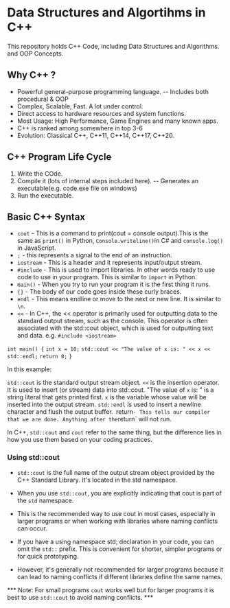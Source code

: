 # Data Structures and Algortihms in C++

This repository holds C++ Code, including Data Structures and Algorithms. and OOP Concepts.

## Why C++ ?
- Powerful general-purpose programming language.
    -- Includes both procedural & OOP
- Complex, Scalable, Fast. A lot under control.
- Direct access to hardware resources and system functions.
- Most Usage: High Performance, Game Engines and many known apps.
- C++ is ranked among somewhere in top 3-6
- Evolution: Classical C++, C++11, C++14, C++17, C++20.

## C++ Program Life Cycle
1. Write the COde.
2. Compile it (lots of internal steps included here).
    -- Generates an executable(e.g. code.exe file on windows)
3. Run the executable.

## Basic C++ Syntax
- `cout` - This is a command to print(cout = console output).This is the same as `print()` in Python, `Console.writeline()`in C# and `console.log()` in JavaScript.
- `;` - this represents a signal to the end of an instruction.
- `iostream` - This is a header and it represents input/output stream. 
- `#include` - This is used to import libraries. In other words ready to use code to use in your program.
This is similar to `import` in Python.
- `main()` - When you try to run your program it is the first thing it runs.
- `{}` - The body of our code goes inside these curly braces.
- `endl` - This means endline or move to the next or new line. It is similar to `\n`.
- `<<` - In C++, the << operator is primarily used for outputting data to the standard output stream, such as the console. This operator is often associated with the std::cout object, which is used for outputting text and data.
e.g.
`#include <iostream>`

`int main() {`
    `int x = 10;`
    `std::cout << "The value of x is: " << x << std::endl;`
    `return 0;`
`}`

In this example:

`std::cout` is the standard output stream object.
`<<` is the insertion operator. It is used to insert (or stream) data into std::cout.
"The value of `x` is: " is a string literal that gets printed first.
`x` is the variable whose value will be inserted into the output stream.
`std::endl` is used to insert a newline character and flush the output buffer.`
`return` - This tells our compiler that we are done. Anything after the `return` will not run.

In C++, `std::cout` and `cout` refer to the same thing, but the difference lies in how you use them based on your coding practices.

### Using std::cout
- `std::cout` is the full name of the output stream object provided by the C++ Standard Library. It's located in the std namespace.

- When you use `std::cout`, you are explicitly indicating that cout is part of the `std` namespace.

- This is the recommended way to use cout in most cases, especially in larger programs or when working with libraries where naming conflicts can occur.

- If you have a using namespace std; declaration in your code, you can omit the `std::` prefix.
This is convenient for shorter, simpler programs or for quick prototyping.

- However, it's generally not recommended for larger programs because it can lead to naming conflicts if different libraries define the same names.

*** Note: For small programs `cout` works well but for larger programs it is best to use `std::cout` to avoid naming conflicts. ***




